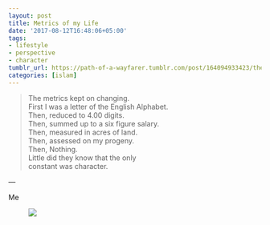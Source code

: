 ```yaml
---
layout: post
title: Metrics of my Life
date: '2017-08-12T16:48:06+05:00'
tags:
- lifestyle
- perspective
- character
tumblr_url: https://path-of-a-wayfarer.tumblr.com/post/164094933423/the-metrics-kept-on-changing-first-i-was-a
categories: [islam]
---
```

> The metrics kept on changing.&nbsp;  
> First I was a letter of the English Alphabet.  
> Then, reduced to 4.00 digits.  
> Then, summed up to a six figure salary.  
> Then, measured in acres of land.  
> Then, assessed on my progeny.  
> Then, Nothing.  
> Little did they know that the only  
> constant was character.

—

Me

<figure class="tmblr-full" data-orig-height="578" data-orig-width="495" data-tumblr-attribution="withoutanywords:iFZX0-ZXEK711vKuhRkASQ:Z7wNCf2NBgAx1"><img src="https://64.media.tumblr.com/d97c1e1077d31ef323523f7777dbc353/tumblr_os85vlN4Lm1vmjp6go1_500.gif" data-orig-height="578" data-orig-width="495"></figure>
